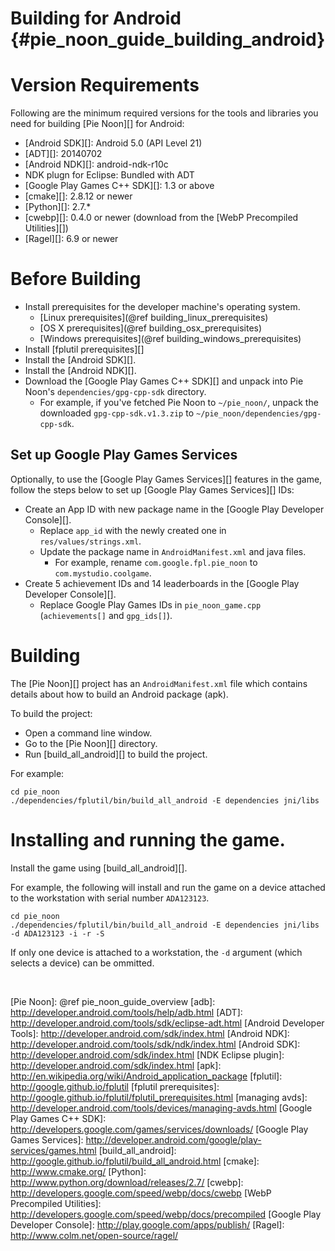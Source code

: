 Building for Android    {#pie_noon_guide_building_android}
====================


# Version Requirements

Following are the minimum required versions for the tools and libraries you
need for building [Pie Noon][] for Android:

-   [Android SDK][]:  Android 5.0 (API Level 21)
-   [ADT][]: 20140702
-   [Android NDK][]: android-ndk-r10c
-   NDK plugn for Eclipse: Bundled with ADT
-   [Google Play Games C++ SDK][]: 1.3 or above
-   [cmake][]: 2.8.12 or newer
-   [Python][]: 2.7.*
-   [cwebp][]: 0.4.0 or newer (download from the
    [WebP Precompiled Utilities][])
-   [Ragel][]: 6.9 or newer

# Before Building

-   Install prerequisites for the developer machine's operating system.
    -   [Linux prerequisites](@ref building_linux_prerequisites)
    -   [OS X prerequisites](@ref building_osx_prerequisites)
    -   [Windows prerequisites](@ref building_windows_prerequisites)
-   Install [fplutil prerequisites][]
-   Install the [Android SDK][].
-   Install the [Android NDK][].
-   Download the [Google Play Games C++ SDK][] and unpack into Pie Noon's
    `dependencies/gpg-cpp-sdk` directory.
    -   For example, if you've fetched Pie Noon to `~/pie_noon/`, unpack
        the downloaded `gpg-cpp-sdk.v1.3.zip` to
        `~/pie_noon/dependencies/gpg-cpp-sdk`.

## Set up Google Play Games Services

Optionally, to use the [Google Play Games Services][] features in the game,
follow the steps below to set up [Google Play Games Services][] IDs:

-   Create an App ID with new package name in the
    [Google Play Developer Console][].
    -   Replace `app_id` with the newly created one in
        `res/values/strings.xml`.
    -   Update the package name in `AndroidManifest.xml` and java files.
        - For example, rename `com.google.fpl.pie_noon` to
          `com.mystudio.coolgame`.
-   Create 5 achievement IDs and 14 leaderboards in the
    [Google Play Developer Console][].
    -   Replace Google Play Games IDs in `pie_noon_game.cpp`
        (`achievements[]` and `gpg_ids[]`).

# Building

The [Pie Noon][] project has an `AndroidManifest.xml` file which contains
details about how to build an Android package (apk).

To build the project:

-   Open a command line window.
-   Go to the [Pie Noon][] directory.
-   Run [build_all_android][] to build the project.

For example:

    cd pie_noon
    ./dependencies/fplutil/bin/build_all_android -E dependencies jni/libs

# Installing and running the game.

Install the game using [build_all_android][].

For example, the following will install and run the game on a device attached
to the workstation with serial number `ADA123123`.

    cd pie_noon
    ./dependencies/fplutil/bin/build_all_android -E dependencies jni/libs -d ADA123123 -i -r -S

If only one device is attached to a workstation, the `-d` argument
(which selects a device) can be ommitted.

<br>

  [Pie Noon]: @ref pie_noon_guide_overview
  [adb]: http://developer.android.com/tools/help/adb.html
  [ADT]: http://developer.android.com/tools/sdk/eclipse-adt.html
  [Android Developer Tools]: http://developer.android.com/sdk/index.html
  [Android NDK]: http://developer.android.com/tools/sdk/ndk/index.html
  [Android SDK]: http://developer.android.com/sdk/index.html
  [NDK Eclipse plugin]: http://developer.android.com/sdk/index.html
  [apk]: http://en.wikipedia.org/wiki/Android_application_package
  [fplutil]: http://google.github.io/fplutil
  [fplutil prerequisites]: http://google.github.io/fplutil/fplutil_prerequisites.html
  [managing avds]: http://developer.android.com/tools/devices/managing-avds.html
  [Google Play Games C++ SDK]: http://developers.google.com/games/services/downloads/
  [Google Play Games Services]: http://developer.android.com/google/play-services/games.html
  [build_all_android]: http://google.github.io/fplutil/build_all_android.html
  [cmake]: http://www.cmake.org/
  [Python]: http://www.python.org/download/releases/2.7/
  [cwebp]: http://developers.google.com/speed/webp/docs/cwebp
  [WebP Precompiled Utilities]: http://developers.google.com/speed/webp/docs/precompiled
  [Google Play Developer Console]: http://play.google.com/apps/publish/
  [Ragel]: http://www.colm.net/open-source/ragel/

